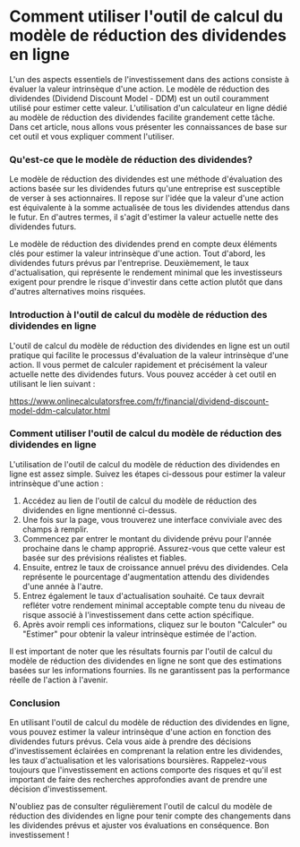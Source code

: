 Comment utiliser l'outil de calcul du modèle de réduction des dividendes en ligne
=================================================================================

L'un des aspects essentiels de l'investissement dans des actions consiste à évaluer la valeur intrinsèque d'une action. Le modèle de réduction des dividendes (Dividend Discount Model - DDM) est un outil couramment utilisé pour estimer cette valeur. L'utilisation d'un calculateur en ligne dédié au modèle de réduction des dividendes facilite grandement cette tâche. Dans cet article, nous allons vous présenter les connaissances de base sur cet outil et vous expliquer comment l'utiliser.

### Qu'est-ce que le modèle de réduction des dividendes?

Le modèle de réduction des dividendes est une méthode d'évaluation des actions basée sur les dividendes futurs qu'une entreprise est susceptible de verser à ses actionnaires. Il repose sur l'idée que la valeur d'une action est équivalente à la somme actualisée de tous les dividendes attendus dans le futur. En d'autres termes, il s'agit d'estimer la valeur actuelle nette des dividendes futurs.

Le modèle de réduction des dividendes prend en compte deux éléments clés pour estimer la valeur intrinsèque d'une action. Tout d'abord, les dividendes futurs prévus par l'entreprise. Deuxièmement, le taux d'actualisation, qui représente le rendement minimal que les investisseurs exigent pour prendre le risque d'investir dans cette action plutôt que dans d'autres alternatives moins risquées.

### Introduction à l'outil de calcul du modèle de réduction des dividendes en ligne

L'outil de calcul du modèle de réduction des dividendes en ligne est un outil pratique qui facilite le processus d'évaluation de la valeur intrinsèque d'une action. Il vous permet de calculer rapidement et précisément la valeur actuelle nette des dividendes futurs. Vous pouvez accéder à cet outil en utilisant le lien suivant :

<https://www.onlinecalculatorsfree.com/fr/financial/dividend-discount-model-ddm-calculator.html>

### Comment utiliser l'outil de calcul du modèle de réduction des dividendes en ligne

L'utilisation de l'outil de calcul du modèle de réduction des dividendes en ligne est assez simple. Suivez les étapes ci-dessous pour estimer la valeur intrinsèque d'une action :

1. Accédez au lien de l'outil de calcul du modèle de réduction des dividendes en ligne mentionné ci-dessus.
2. Une fois sur la page, vous trouverez une interface conviviale avec des champs à remplir.
3. Commencez par entrer le montant du dividende prévu pour l'année prochaine dans le champ approprié. Assurez-vous que cette valeur est basée sur des prévisions réalistes et fiables.
4. Ensuite, entrez le taux de croissance annuel prévu des dividendes. Cela représente le pourcentage d'augmentation attendu des dividendes d'une année à l'autre.
5. Entrez également le taux d'actualisation souhaité. Ce taux devrait refléter votre rendement minimal acceptable compte tenu du niveau de risque associé à l'investissement dans cette action spécifique.
6. Après avoir rempli ces informations, cliquez sur le bouton "Calculer" ou "Estimer" pour obtenir la valeur intrinsèque estimée de l'action.

Il est important de noter que les résultats fournis par l'outil de calcul du modèle de réduction des dividendes en ligne ne sont que des estimations basées sur les informations fournies. Ils ne garantissent pas la performance réelle de l'action à l'avenir.

### Conclusion

En utilisant l'outil de calcul du modèle de réduction des dividendes en ligne, vous pouvez estimer la valeur intrinsèque d'une action en fonction des dividendes futurs prévus. Cela vous aide à prendre des décisions d'investissement éclairées en comprenant la relation entre les dividendes, les taux d'actualisation et les valorisations boursières. Rappelez-vous toujours que l'investissement en actions comporte des risques et qu'il est important de faire des recherches approfondies avant de prendre une décision d'investissement.

N'oubliez pas de consulter régulièrement l'outil de calcul du modèle de réduction des dividendes en ligne pour tenir compte des changements dans les dividendes prévus et ajuster vos évaluations en conséquence. Bon investissement !